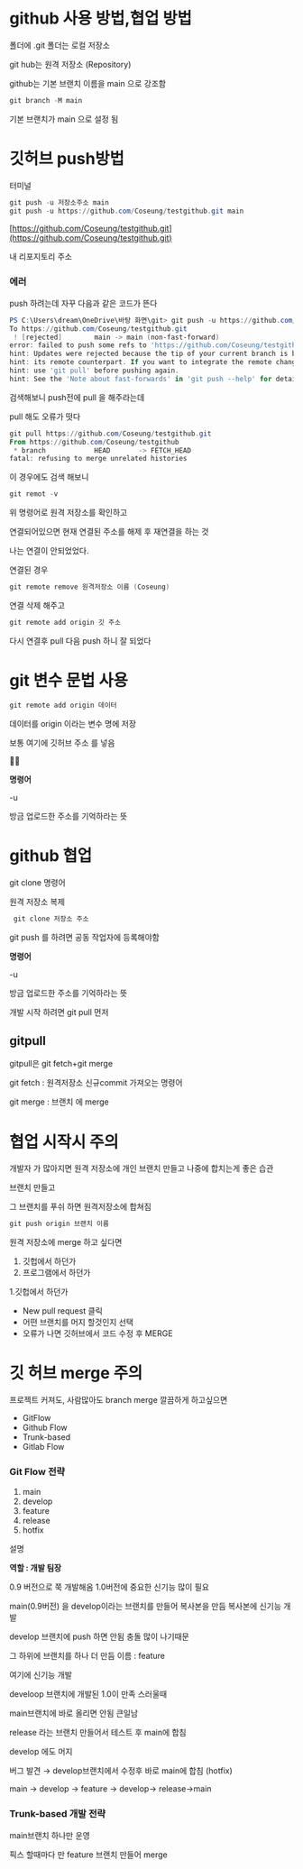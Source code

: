 # github 사용 방법,협업 방법


폴더에  .git 폴더는 로컬 저장소 

git hub는 원격 저장소 (Repository)

github는 기본 브랜치 이름을 main 으로 강조함 

```powershell
git branch -M main
```

기본 브랜치가 main 으로 설정 됨 

# 깃허브 push방법

터미널 

```powershell
git push -u 저장소주소 main
git push -u https://github.com/Coseung/testgithub.git main
```

[https://github.com/Coseung/testgithub.git](https://github.com/Coseung/testgithub.git)

내 리포지토리 주소

### 에러

push 하려는데 자꾸 다음과 같은 코드가 뜬다 

```powershell
PS C:\Users\dream\OneDrive\바탕 화면\git> git push -u https://github.com/Coseung/testgithub.git main
To https://github.com/Coseung/testgithub.git
 ! [rejected]        main -> main (non-fast-forward)
error: failed to push some refs to 'https://github.com/Coseung/testgithub.git'        
hint: Updates were rejected because the tip of your current branch is behind
hint: its remote counterpart. If you want to integrate the remote changes,
hint: use 'git pull' before pushing again.
hint: See the 'Note about fast-forwards' in 'git push --help' for details.
```

검색해보니 push전에 pull 을 해주라는데 

pull 해도 오류가 떳다

```powershell
git pull https://github.com/Coseung/testgithub.git 
From https://github.com/Coseung/testgithub
 * branch            HEAD       -> FETCH_HEAD
fatal: refusing to merge unrelated histories
```

이 경우에도 검색 해보니 

```powershell
git remot -v
```

위 명령어로 원격 저장소를 확인하고 

연결되어있으면 현재 연결된 주소를 해제 후 재연결을 하는 것

나는 연결이 안되었었다.

연결된 경우 

```powershell
git remote remove 원격저장소 이름 (Coseung)
```

연결 삭제 해주고 

```powershell
git remote add origin 깃 주소 
```

다시 연결후 pull 다음 push 하니 잘 되었다

# git 변수 문법 사용

```powershell
git remote add origin 데이터 
```

데이터를 origin 이라는 변수 명에 저장 

보통 여기에 깃허브 주소 를 넣음

<aside>
🧍🏻

**명령어**

-u 

방금 업로드한 주소를 기억하라는 뜻

</aside>

# github 협업

git clone 명령어 

원격 저장소 복제 

```powershell
 git clone 저장소 주소
```

git push 를 하려면 공동 작업자에 등록해야함

**명령어**

-u 

방금 업로드한 주소를 기억하라는 뜻

개발 시작 하려면 git pull 먼저 

## gitpull

gitpull은 git fetch+git merge 

git fetch : 원격저장소 신규commit 가져오는 명령어 

git merge : 브랜치 에 merge

# 협업 시작시 주의

개발자 가 많아지면 원격 저장소에 개인 브랜치 만들고 나중에 합치는게 좋은 습관

브랜치 만들고  

그 브랜치를 푸쉬 하면 원격저장소에 합쳐짐

```powershell
git push origin 브랜치 이름
```

원격 저장소에 merge 하고 싶다면 

1. 깃헙에서 하던가 
2. 프로그램에서 하던가 

1.깃헙에서 하던가 

- New pull request 클릭
- 어떤 브랜치를 머지 할것인지 선택
- 오류가 나면 깃허브에서 코드 수정 후 MERGE

# 깃 허브 merge 주의

프로젝트 커져도, 사람많아도 branch merge 깔끔하게 하고싶으면

- GitFlow
- Github Flow
- Trunk-based
- Gitlab Flow

### Git Flow 전략

1. main
2. develop
3. feature
4. release
5. hotfix

설명

**역할 : 개발 팀장**

0.9 버전으로 쭉 개발해옴 1.0버전에 중요한 신기능 많이 필요

main(0.9버전) 을 develop이라는 브랜치를 만들어 복사본을 만듬 복사본에 신기능 개발 

develop 브랜치에 push 하면 안됨 충돌 많이 나기때문

그 하위에 브랜치를 하나 더 만듬 이름 : feature

여기에 신기능 개발 

develoop 브랜치에 개발된 1.0이 만족 스러울때 

main브랜치에 바로 올리면 안됨 큰일남

release 라는 브랜치 만들어서 테스트 후 main에 합침 

develop 에도 머지 

버그 발견 → develop브랜치에서 수정후 바로 main에 합침 (hotfix)

main → develop → feature → develop→ release→main

### Trunk-based 개발 전략

main브랜치 하나만 운영 

픽스 할때마다 만 feature 브랜치 만들어 merge